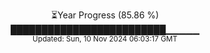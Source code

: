 <p align="center">
⏳Year Progress (85.86 %)<br>
█████████████████████████▁▁▁▁▁ <br>
<sub>Updated: Sun, 10 Nov 2024 06:03:17 GMT</sub>
</p>

